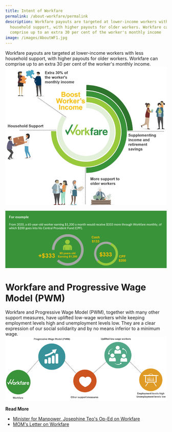 ```yaml
---
title: Intent of Workfare
permalink: /about-workfare/permalink
description: Workfare payouts are targeted at lower-income workers with less
  household support, with higher payouts for older workers. Workfare can
  comprise up to an extra 30 per cent of the worker's monthly income
image: /images/AboutWF1.jpg
---
```

Workfare payouts are targeted at lower-income workers with less household support, with higher payouts for older workers. Workfare can comprise up to an extra 30 per cent of the worker's monthly income.
![Alt text for image on Isomer site](/images/AboutWF3.jpg)

![Alt text for image on Isomer site](/images/AboutWF6.png)
# Workfare and Progressive Wage Model (PWM)
Workfare and Progressive Wage Model (PWM), together with many other support measures, have uplifted low-wage workers while keeping employment levels high and unemployment levels low. They are a clear expression of our social solidarity and by no means inferior to a minimum wage.
![Alt text for image on Isomer site](/images/AboutWF7.jpg)


**Read More**
* [Minister for Manpower, Josephine Teo's Op-Ed on Workfare](/files/Workfare%20and%20the%20Singapore%20approach%20to%20tackling%20wage%20inequality.pdf)
* [MOM's Letter on Workfare](/files/Workfare%20and%20other%20support%20measures%20have%20uplifted%20low-wage%20workers.pdf)